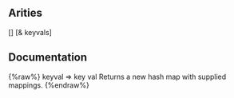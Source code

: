 ## Arities
[]
[& keyvals]

## Documentation
{%raw%}
keyval => key val
  Returns a new hash map with supplied mappings.
{%endraw%}
